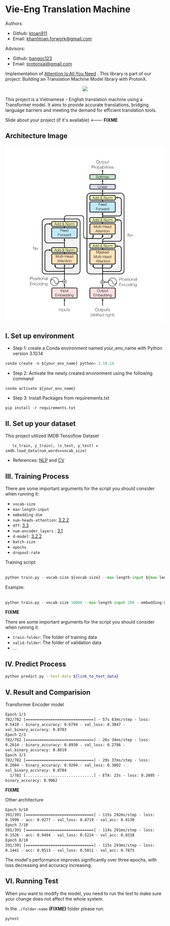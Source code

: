 # Vie-Eng Translation Machine
Authors:
- Github: [ktoan911](https://github.com/ktoan911) 
- Email: khanhtoan.forwork@gmail.com 

Advisors:
- Github: [bangoc123](https://github.com/bangoc123) 
- Email: protonxai@gmail.com



Implementation of [Attention Is All You Need](https://arxiv.org/pdf/1706.03762.pdf) . This
library is part of our project: Building an Translation Machine Model library with ProtonX.

<p align="center">
    <img src='https://storage.googleapis.com/protonx-cloud-storage/transformer/protonx-transf.png' width=200 class="center">
</p>

This project is a Vietnamese - English translation machine using a Transformer model. It aims to provide accurate translations, bridging language barriers and meeting the demand for efficient translation tools.

Slide about your project (if it's available) <--- **FIXME**

## Architecture Image 

![image](assets/model_architect.png)


## I.  Set up environment
- Step 1: create a Conda environment named your_env_name with Python version  3.10.14

```python
conda create -n ${your_env_name} python= 3.10.14
```

- Step 2: Activate the newly created environment using the following command
```
conda activate ${your_env_name}
```

- Step 3: Install Packages from requirements.txt

```
pip install -r requirements.txt
``` 

## II.  Set up your dataset

This project utilized IMDB Tensoflow Dataset
```
   (x_train, y_train), (x_test, y_test) = imdb.load_data(num_words=vocab_size)
```
- References: [NLP](https://github.com/bangoc123/transformer) and [CV](https://github.com/bangoc123/mlp-mixer)

## III. Training Process

There are some important arguments for the script you should consider when running it:

- `vocab-size`
- `max-length-input`
- `embedding-dim`
- `num-heads-attention`: [3.2.2](https://arxiv.org/pdf/1706.03762.pdf)
- `dff`: [3.3](https://arxiv.org/pdf/1706.03762.pdf)
- `num-encoder_layers` : [3.1](https://arxiv.org/pdf/1706.03762.pdf)
- `d-model`: [3.2.2](https://arxiv.org/pdf/1706.03762.pdf)
- `batch-size`
- `epochs` 
- `dropout-rate`

Training script:


```python

python train.py --vocab-size ${vocab-size} --max-length-input ${max-length-input} --embedding-dim ${embedding-dim} --num-heads-attention ${num-heads-attention} --dff ${dff} --num-encoder-layers ${num-encoder-layers} --d-model ${d-model} --batch-size ${batch-size} --epochs ${epochs} --learning-rate ${learning-rate} --dropout-rate ${dropout-rate}

```

Example:

```python

python train.py --vocab-size 10000 --max-length-input 200 --embedding-dim 32 --num-heads-attention 2 --dff 512 --num-encoder-layers 6 --d-model 128 --batch-size 32 --epochs 10 --learning-rate 0.01 --dropout-rate 0.1

``` 
**FIXME**

There are some important arguments for the script you should consider when running it:

- `train-folder`: The folder of training data
- `valid-folder`: The folder of validation data
- ...

## IV. Predict Process

```bash
python predict.py --test-data ${link_to_test_data}
```

## V. Result and Comparision

Transformer Encoder model
```
Epoch 1/3
782/782 [==============================] - 57s 63ms/step - loss: 0.5410 - binary_accuracy: 0.6794 - val_loss: 0.3047 - val_binary_accuracy: 0.8703
Epoch 2/3
782/782 [==============================] - 26s 34ms/step - loss: 0.2614 - binary_accuracy: 0.8930 - val_loss: 0.2786 - val_binary_accuracy: 0.8819
Epoch 3/3
782/782 [==============================] - 29s 37ms/step - loss: 0.2004 - binary_accuracy: 0.9204 - val_loss: 0.3002 - val_binary_accuracy: 0.8784
  1/782 [..............................] - ETA: 23s - loss: 0.2095 - binary_accuracy: 0.9062
```

**FIXME**

Other architecture

```
Epoch 6/10
391/391 [==============================] - 115s 292ms/step - loss: 0.1999 - acc: 0.9277 - val_loss: 0.4719 - val_acc: 0.8130
Epoch 7/10
391/391 [==============================] - 114s 291ms/step - loss: 0.1526 - acc: 0.9494 - val_loss: 0.5224 - val_acc: 0.8318
Epoch 8/10
391/391 [==============================] - 115s 293ms/step - loss: 0.1441 - acc: 0.9513 - val_loss: 0.5811 - val_acc: 0.7875
```


The model's performance improves significantly over three epochs, with loss decreasing and accuracy increasing. 


## VI. Running Test

When you want to modify the model, you need to run the test to make sure your change does not affect the whole system.

In the `./folder-name` **(FIXME)** folder please run:

```bash
pytest
```



